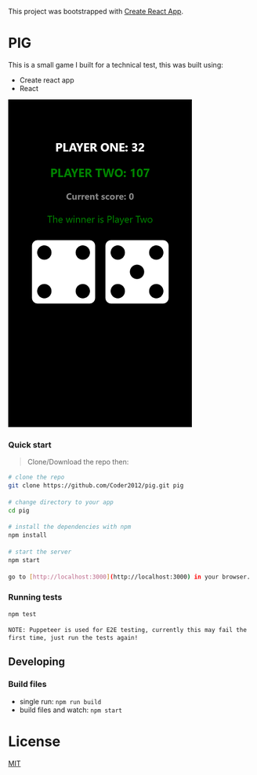 This project was bootstrapped with [Create React App](https://github.com/facebook/create-react-app).

# PIG

This is a small game I built for a technical test, this was built using:

* Create react app
* React

![alt text](https://github.com/Coder2012/pig/blob/master/screenshots/mobile.png "PIG screenshot")

### Quick start

> Clone/Download the repo then:

```bash
# clone the repo
git clone https://github.com/Coder2012/pig.git pig

# change directory to your app
cd pig

# install the dependencies with npm
npm install

# start the server
npm start

go to [http://localhost:3000](http://localhost:3000) in your browser.
```

### Running tests

```
npm test

NOTE: Puppeteer is used for E2E testing, currently this may fail the first time, just run the tests again!
```

## Developing

### Build files

* single run: `npm run build`
* build files and watch: `npm start`

# License

[MIT](/LICENSE)

